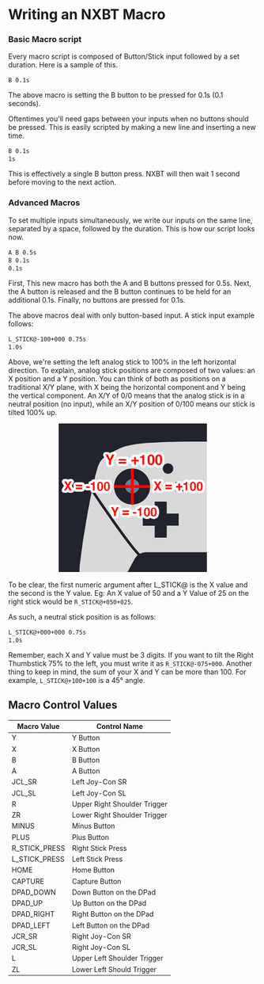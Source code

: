 # Writing an NXBT Macro

### Basic Macro script

Every macro script is composed of Button/Stick input followed by a set duration. Here is a sample of this.

```
B 0.1s
```

The above macro is setting the B button to be pressed for 0.1s (0.1 seconds).

Oftentimes you'll need gaps between your inputs when no buttons should be pressed. This is easily scripted by making a new line and inserting a new time.

```
B 0.1s
1s
```

This is effectively a single B button press. NXBT will then wait 1 second before moving to the next action.

### Advanced Macros

To set multiple inputs simultaneously, we write our inputs on the same line, separated by a space, followed by the duration. This is how our script looks now.

```
A B 0.5s
B 0.1s
0.1s
```

First, This new macro has both the A and B buttons pressed for 0.5s. Next, the A button is released and the B button continues to be held for an additional 0.1s. Finally, no buttons are pressed for 0.1s.

The above macros deal with only button-based input. A stick input example follows:

```
L_STICK@-100+000 0.75s
1.0s
```

Above, we're setting the left analog stick to 100% in the left horizontal direction. To explain, analog stick positions are composed of two values: an X position and a Y position. You can think of both as positions on a traditional X/Y plane, with X being the horizontal component and Y being the vertical component. An X/Y of 0/0 means that the analog stick is in a neutral position (no input), while an X/Y position of 0/100 means our stick is tilted 100% up.

<div align="center">
  <img src="img/pro-controller-stick-axis.jpg" width="300">
</div>

To be clear, the first numeric argument after L_STICK@ is the X value and the second is the Y value. Eg: An X value of 50 and a Y Value of 25 on the right stick would be `R_STICK@+050+025`.

As such, a neutral stick position is as follows:

```
L_STICK@+000+000 0.75s
1.0s
```

Remember, each X and Y value must be 3 digits. If you want to tilt the Right Thumbstick 75% to the left, you must write it as `R_STICK@-075+000`. Another thing to keep in mind, the sum of your X and Y can be more than 100. For example, `L_STICK@+100+100` is a 45° angle. 

## Macro Control Values

| Macro Value | Control Name |
--- | ---
Y | Y Button
X | X Button
B | B Button
A | A Button
JCL_SR | Left Joy-Con SR
JCL_SL | Left Joy-Con SL
R | Upper Right Shoulder Trigger
ZR | Lower Right Shoulder Trigger
MINUS | Minus Button
PLUS | Plus Button
R_STICK_PRESS | Right Stick Press
L_STICK_PRESS | Left Stick Press
HOME | Home Button
CAPTURE | Capture Button
DPAD_DOWN | Down Button on the DPad
DPAD_UP | Up Button on the DPad
DPAD_RIGHT | Right Button on the DPad
DPAD_LEFT | Left Button on the DPad
JCR_SR | Right Joy-Con SR
JCR_SL | Right Joy-Con SL
L | Upper Left Shoulder Trigger
ZL | Lower Left Should Trigger
